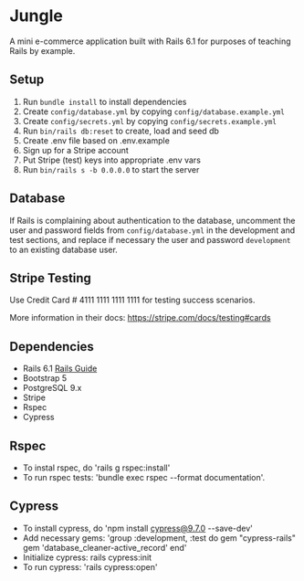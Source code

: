 # Jungle

A mini e-commerce application built with Rails 6.1 for purposes of teaching Rails by example.

## Setup

1. Run `bundle install` to install dependencies
2. Create `config/database.yml` by copying `config/database.example.yml`
3. Create `config/secrets.yml` by copying `config/secrets.example.yml`
4. Run `bin/rails db:reset` to create, load and seed db
5. Create .env file based on .env.example
6. Sign up for a Stripe account
7. Put Stripe (test) keys into appropriate .env vars
8. Run `bin/rails s -b 0.0.0.0` to start the server

## Database

If Rails is complaining about authentication to the database, uncomment the user and password fields from `config/database.yml` in the development and test sections, and replace if necessary the user and password `development` to an existing database user.

## Stripe Testing

Use Credit Card # 4111 1111 1111 1111 for testing success scenarios.

More information in their docs: <https://stripe.com/docs/testing#cards>

## Dependencies

- Rails 6.1 [Rails Guide](http://guides.rubyonrails.org/v6.1/)
- Bootstrap 5
- PostgreSQL 9.x
- Stripe
- Rspec
- Cypress

## Rspec
- To instal rspec, do 'rails g rspec:install'
- To run rspec tests: 'bundle exec rspec --format documentation'.


## Cypress
- To install cypress, do 'npm install cypress@9.7.0 --save-dev'
- Add necessary gems: 'group :development, :test do
  gem "cypress-rails"
  gem 'database_cleaner-active_record'
end'
- Initialize cypress: rails cypress:init
- To run cypress: 'rails cypress:open'


